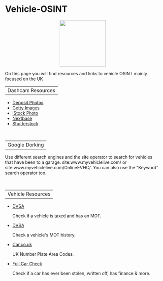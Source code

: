 # Vehicle-OSINT
<p align="center">
  <img width="150" height="150" src="https://www.cqcore.uk/wp-content/uploads/2021/04/cropped-cropped-Capture-2.png">
</p>
<p>On this page you will find resources and links to vehicle OSINT mainly focused on the UK
</p>
<table>
  <tr>
      <td>Dashcam Resources</td>
  </tr>
</table>
</p>
<ul>    
  <li><a href="https://depositphotos.com/stock-footage/dashcam.html">Deposit Photos</a></li>
  <li><a href="https://gettyimages.com/videos/dash-cam">Getty Images</a></li>  
  <li><a href="https://www.istockphoto.com/videos/dash-cam">iStock Photo</a></li>
  <li><a href="https://nextbase.co.uk/video-hub/">Nextbase</a></li>
  <li><a href="https://www.shutterstock.com/video/search/dash-cam">Shutterstock</a></li>
</ul>
</br>
<table>
  <tr>
      <td>Google Dorking</td>
  </tr>
</table>
  <p>Use different search engines and the site operator to search for vehicles that have been to a garage. site:www.myvehiclelive.com/ or site:www.myvehiclelive.com/OnlineEVHC/. You can also use the "Keyword" search operator too.</p>
</br>
  <table>
    <tr>
        <td>Vehicle Resources</td>
    </tr>
  </table>
  <ul>
   <li><a href="https://vehicleenquiry.service.gov.uk/">DVSA</a></li>
    <p>Check if a vehicle is taxed and has an MOT.</p>
  <li><a href="https://www.check-mot.service.gov.uk/">DVSA</a></li>  
   <p>Check a vehicle's MOT history.</p>
  <li><a href="https://www.car.co.uk/media/guides/number-plates/uk-number-plate-area-codes">Car.co.uk</a></li>  
   <p>UK Number Plate Area Codes.</p>
  <li><a href="https://fullcarchecks.co.uk/">Full Car Check</a></li> 
   <p>Check if a car has ever been stolen, written off, has finance & more.</p>
  </ul>
